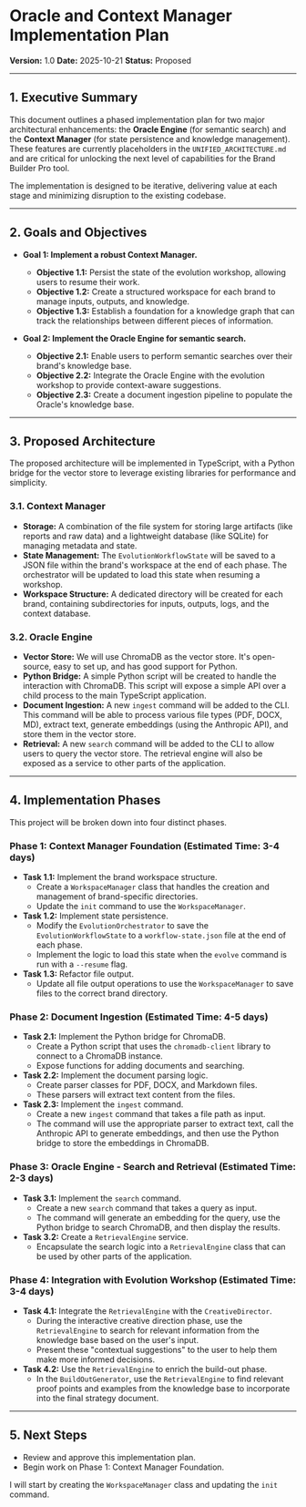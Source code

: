 # Oracle and Context Manager Implementation Plan

**Version:** 1.0
**Date:** 2025-10-21
**Status:** Proposed

---

## 1. Executive Summary

This document outlines a phased implementation plan for two major architectural enhancements: the **Oracle Engine** (for semantic search) and the **Context Manager** (for state persistence and knowledge management). These features are currently placeholders in the `UNIFIED_ARCHITECTURE.md` and are critical for unlocking the next level of capabilities for the Brand Builder Pro tool.

The implementation is designed to be iterative, delivering value at each stage and minimizing disruption to the existing codebase.

---

## 2. Goals and Objectives

*   **Goal 1: Implement a robust Context Manager.**
    *   **Objective 1.1:** Persist the state of the evolution workshop, allowing users to resume their work.
    *   **Objective 1.2:** Create a structured workspace for each brand to manage inputs, outputs, and knowledge.
    *   **Objective 1.3:** Establish a foundation for a knowledge graph that can track the relationships between different pieces of information.

*   **Goal 2: Implement the Oracle Engine for semantic search.**
    *   **Objective 2.1:** Enable users to perform semantic searches over their brand's knowledge base.
    *   **Objective 2.2:** Integrate the Oracle Engine with the evolution workshop to provide context-aware suggestions.
    *   **Objective 2.3:** Create a document ingestion pipeline to populate the Oracle's knowledge base.

---

## 3. Proposed Architecture

The proposed architecture will be implemented in TypeScript, with a Python bridge for the vector store to leverage existing libraries for performance and simplicity.

### 3.1. Context Manager

*   **Storage:** A combination of the file system for storing large artifacts (like reports and raw data) and a lightweight database (like SQLite) for managing metadata and state.
*   **State Management:** The `EvolutionWorkflowState` will be saved to a JSON file within the brand's workspace at the end of each phase. The orchestrator will be updated to load this state when resuming a workshop.
*   **Workspace Structure:** A dedicated directory will be created for each brand, containing subdirectories for inputs, outputs, logs, and the context database.

### 3.2. Oracle Engine

*   **Vector Store:** We will use ChromaDB as the vector store. It's open-source, easy to set up, and has good support for Python.
*   **Python Bridge:** A simple Python script will be created to handle the interaction with ChromaDB. This script will expose a simple API over a child process to the main TypeScript application.
*   **Document Ingestion:** A new `ingest` command will be added to the CLI. This command will be able to process various file types (PDF, DOCX, MD), extract text, generate embeddings (using the Anthropic API), and store them in the vector store.
*   **Retrieval:** A new `search` command will be added to the CLI to allow users to query the vector store. The retrieval engine will also be exposed as a service to other parts of the application.

---

## 4. Implementation Phases

This project will be broken down into four distinct phases.

### Phase 1: Context Manager Foundation (Estimated Time: 3-4 days)

*   **Task 1.1:** Implement the brand workspace structure.
    *   Create a `WorkspaceManager` class that handles the creation and management of brand-specific directories.
    *   Update the `init` command to use the `WorkspaceManager`.
*   **Task 1.2:** Implement state persistence.
    *   Modify the `EvolutionOrchestrator` to save the `EvolutionWorkflowState` to a `workflow-state.json` file at the end of each phase.
    *   Implement the logic to load this state when the `evolve` command is run with a `--resume` flag.
*   **Task 1.3:** Refactor file output.
    *   Update all file output operations to use the `WorkspaceManager` to save files to the correct brand directory.

### Phase 2: Document Ingestion (Estimated Time: 4-5 days)

*   **Task 2.1:** Implement the Python bridge for ChromaDB.
    *   Create a Python script that uses the `chromadb-client` library to connect to a ChromaDB instance.
    *   Expose functions for adding documents and searching.
*   **Task 2.2:** Implement the document parsing logic.
    *   Create parser classes for PDF, DOCX, and Markdown files.
    *   These parsers will extract text content from the files.
*   **Task 2.3:** Implement the `ingest` command.
    *   Create a new `ingest` command that takes a file path as input.
    *   The command will use the appropriate parser to extract text, call the Anthropic API to generate embeddings, and then use the Python bridge to store the embeddings in ChromaDB.

### Phase 3: Oracle Engine - Search and Retrieval (Estimated Time: 2-3 days)

*   **Task 3.1:** Implement the `search` command.
    *   Create a new `search` command that takes a query as input.
    *   The command will generate an embedding for the query, use the Python bridge to search ChromaDB, and then display the results.
*   **Task 3.2:** Create a `RetrievalEngine` service.
    *   Encapsulate the search logic into a `RetrievalEngine` class that can be used by other parts of the application.

### Phase 4: Integration with Evolution Workshop (Estimated Time: 3-4 days)

*   **Task 4.1:** Integrate the `RetrievalEngine` with the `CreativeDirector`.
    *   During the interactive creative direction phase, use the `RetrievalEngine` to search for relevant information from the knowledge base based on the user's input.
    *   Present these "contextual suggestions" to the user to help them make more informed decisions.
*   **Task 4.2:** Use the `RetrievalEngine` to enrich the build-out phase.
    *   In the `BuildOutGenerator`, use the `RetrievalEngine` to find relevant proof points and examples from the knowledge base to incorporate into the final strategy document.

---

## 5. Next Steps

*   Review and approve this implementation plan.
*   Begin work on Phase 1: Context Manager Foundation.

I will start by creating the `WorkspaceManager` class and updating the `init` command.
